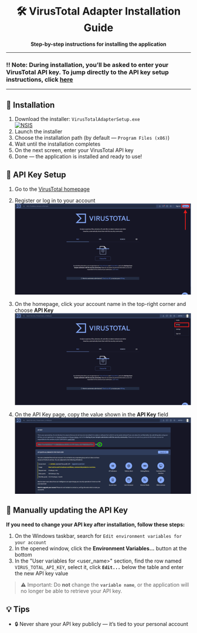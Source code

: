 <div align="center">

# 🛠️ VirusTotal Adapter Installation Guide

**Step-by-step instructions for installing the application**

</div>

---

### ‼️ Note: During installation, you’ll be asked to enter your VirusTotal API key. To jump directly to the API key setup instructions, click [here](#api-key-setup)

---

## 💾 Installation

1. Download the installer: `VirusTotalAdapterSetup.exe`  
    [![NSIS](https://img.shields.io/badge/Setup-.exe-blue?logo=NSIS&style=for-the-badge)](installer/VirusTotalAdapterSetup.exe)
2. Launch the installer
3. Choose the installation path (by default — `Program Files (x86)`)
4. Wait until the installation completes
5. On the next screen, enter your VirusTotal API key
6. Done — the application is installed and ready to use!

## 🔑 API Key Setup

1. Go to the [VirusTotal homepage](https://www.virustotal.com/gui/home/upload)
2. Register or log in to your account  
   ![Main page](resources/virustotal_main.png)

3. On the homepage, click your account name in the top-right corner and choose **API Key**  
   ![User menu](resources/virustotal_main_api_key.png)

4. On the API Key page, copy the value shown in the **API Key** field  
   ![API Key page](resources/virustotal_api_key.png)

## 🔧 Manually updating the API Key

**If you need to change your API key after installation, follow these steps:**

1. On the Windows taskbar, search for `Edit environment variables for your account`
2. In the opened window, click the **Environment Variables...** button at the bottom
3. In the "User variables for <user_name>" section, find the row named `VIRUS_TOTAL_API_KEY`, select it, click **`Edit...`** below the table and enter the new API key value

> ⚠️ Important: Do **not** change the **`variable name`**, or the application will no longer be able to retrieve your API key.

## 💡 Tips

- 🔒 Never share your API key publicly — it’s tied to your personal account
